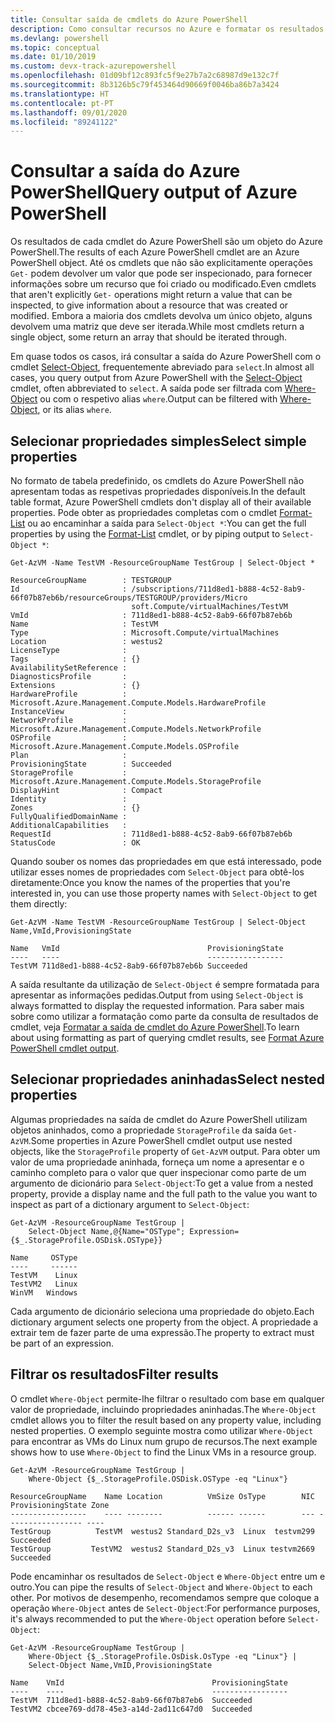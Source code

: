 ```yaml
---
title: Consultar saída de cmdlets do Azure PowerShell
description: Como consultar recursos no Azure e formatar os resultados.
ms.devlang: powershell
ms.topic: conceptual
ms.date: 01/10/2019
ms.custom: devx-track-azurepowershell
ms.openlocfilehash: 01d09bf12c893fc5f9e27b7a2c68987d9e132c7f
ms.sourcegitcommit: 8b3126b5c79f453464d90669f0046ba86b7a3424
ms.translationtype: HT
ms.contentlocale: pt-PT
ms.lasthandoff: 09/01/2020
ms.locfileid: "89241122"
---
```

# <a name="query-output-of-azure-powershell"></a><span data-ttu-id="f1e83-103">Consultar a saída do Azure PowerShell</span><span class="sxs-lookup"><span data-stu-id="f1e83-103">Query output of Azure PowerShell</span></span> 

<span data-ttu-id="f1e83-104">Os resultados de cada cmdlet do Azure PowerShell são um objeto do Azure PowerShell.</span><span class="sxs-lookup"><span data-stu-id="f1e83-104">The results of each Azure PowerShell cmdlet are an Azure PowerShell object.</span></span> <span data-ttu-id="f1e83-105">Até os cmdlets que não são explicitamente operações `Get-` podem devolver um valor que pode ser inspecionado, para fornecer informações sobre um recurso que foi criado ou modificado.</span><span class="sxs-lookup"><span data-stu-id="f1e83-105">Even cmdlets that aren't explicitly `Get-` operations might return a value that can be inspected, to give information about a resource that was created or modified.</span></span> <span data-ttu-id="f1e83-106">Embora a maioria dos cmdlets devolva um único objeto, alguns devolvem uma matriz que deve ser iterada.</span><span class="sxs-lookup"><span data-stu-id="f1e83-106">While most cmdlets return a single object, some return an array that should be iterated through.</span></span>

<span data-ttu-id="f1e83-107">Em quase todos os casos, irá consultar a saída do Azure PowerShell com o cmdlet [Select-Object](/powershell/module/Microsoft.PowerShell.Utility/Select-Object), frequentemente abreviado para `select`.</span><span class="sxs-lookup"><span data-stu-id="f1e83-107">In almost all cases, you query output from Azure PowerShell with the [Select-Object](/powershell/module/Microsoft.PowerShell.Utility/Select-Object) cmdlet, often abbreviated to `select`.</span></span> <span data-ttu-id="f1e83-108">A saída pode ser filtrada com [Where-Object](/powershell/module/Microsoft.PowerShell.Core/Where-Object) ou com o respetivo alias `where`.</span><span class="sxs-lookup"><span data-stu-id="f1e83-108">Output can be filtered with [Where-Object](/powershell/module/Microsoft.PowerShell.Core/Where-Object), or its alias `where`.</span></span>

## <a name="select-simple-properties"></a><span data-ttu-id="f1e83-109">Selecionar propriedades simples</span><span class="sxs-lookup"><span data-stu-id="f1e83-109">Select simple properties</span></span>

<span data-ttu-id="f1e83-110">No formato de tabela predefinido, os cmdlets do Azure PowerShell não apresentam todas as respetivas propriedades disponíveis.</span><span class="sxs-lookup"><span data-stu-id="f1e83-110">In the default table format, Azure PowerShell cmdlets don't display all of their available properties.</span></span> <span data-ttu-id="f1e83-111">Pode obter as propriedades completas com o cmdlet [Format-List](/powershell/module/microsoft.powershell.utility/format-list) ou ao encaminhar a saída para `Select-Object *`:</span><span class="sxs-lookup"><span data-stu-id="f1e83-111">You can get the full properties by using the [Format-List](/powershell/module/microsoft.powershell.utility/format-list) cmdlet, or by piping output to `Select-Object *`:</span></span>

```azurepowershell-interactive
Get-AzVM -Name TestVM -ResourceGroupName TestGroup | Select-Object *
```

```output
ResourceGroupName        : TESTGROUP
Id                       : /subscriptions/711d8ed1-b888-4c52-8ab9-66f07b87eb6b/resourceGroups/TESTGROUP/providers/Micro
                           soft.Compute/virtualMachines/TestVM
VmId                     : 711d8ed1-b888-4c52-8ab9-66f07b87eb6b
Name                     : TestVM
Type                     : Microsoft.Compute/virtualMachines
Location                 : westus2
LicenseType              :
Tags                     : {}
AvailabilitySetReference :
DiagnosticsProfile       :
Extensions               : {}
HardwareProfile          : Microsoft.Azure.Management.Compute.Models.HardwareProfile
InstanceView             :
NetworkProfile           : Microsoft.Azure.Management.Compute.Models.NetworkProfile
OSProfile                : Microsoft.Azure.Management.Compute.Models.OSProfile
Plan                     :
ProvisioningState        : Succeeded
StorageProfile           : Microsoft.Azure.Management.Compute.Models.StorageProfile
DisplayHint              : Compact
Identity                 :
Zones                    : {}
FullyQualifiedDomainName :
AdditionalCapabilities   :
RequestId                : 711d8ed1-b888-4c52-8ab9-66f07b87eb6b
StatusCode               : OK
```

<span data-ttu-id="f1e83-112">Quando souber os nomes das propriedades em que está interessado, pode utilizar esses nomes de propriedades com `Select-Object` para obtê-los diretamente:</span><span class="sxs-lookup"><span data-stu-id="f1e83-112">Once you know the names of the properties that you're interested in, you can use those property names with `Select-Object` to get them directly:</span></span>

```azurepowershell-interactive
Get-AzVM -Name TestVM -ResourceGroupName TestGroup | Select-Object Name,VmId,ProvisioningState
```

```output
Name   VmId                                 ProvisioningState
----   ----                                 -----------------
TestVM 711d8ed1-b888-4c52-8ab9-66f07b87eb6b Succeeded
```

<span data-ttu-id="f1e83-113">A saída resultante da utilização de `Select-Object` é sempre formatada para apresentar as informações pedidas.</span><span class="sxs-lookup"><span data-stu-id="f1e83-113">Output from using `Select-Object` is always formatted to display the requested information.</span></span> <span data-ttu-id="f1e83-114">Para saber mais sobre como utilizar a formatação como parte da consulta de resultados de cmdlet, veja [Formatar a saída de cmdlet do Azure PowerShell](formatting-output.md).</span><span class="sxs-lookup"><span data-stu-id="f1e83-114">To learn about using formatting as part of querying cmdlet results, see [Format Azure PowerShell cmdlet output](formatting-output.md).</span></span>

## <a name="select-nested-properties"></a><span data-ttu-id="f1e83-115">Selecionar propriedades aninhadas</span><span class="sxs-lookup"><span data-stu-id="f1e83-115">Select nested properties</span></span>

<span data-ttu-id="f1e83-116">Algumas propriedades na saída de cmdlet do Azure PowerShell utilizam objetos aninhados, como a propriedade `StorageProfile` da saída `Get-AzVM`.</span><span class="sxs-lookup"><span data-stu-id="f1e83-116">Some properties in Azure PowerShell cmdlet output use nested objects, like the `StorageProfile` property of `Get-AzVM` output.</span></span> <span data-ttu-id="f1e83-117">Para obter um valor de uma propriedade aninhada, forneça um nome a apresentar e o caminho completo para o valor que quer inspecionar como parte de um argumento de dicionário para `Select-Object`:</span><span class="sxs-lookup"><span data-stu-id="f1e83-117">To get a value from a nested property, provide a display name and the full path to the value you want to inspect as part of a dictionary argument to `Select-Object`:</span></span>

```azurepowershell-interactive
Get-AzVM -ResourceGroupName TestGroup |
    Select-Object Name,@{Name="OSType"; Expression={$_.StorageProfile.OSDisk.OSType}}
```

```output
Name     OSType
----     ------
TestVM    Linux
TestVM2   Linux
WinVM   Windows
```

<span data-ttu-id="f1e83-118">Cada argumento de dicionário seleciona uma propriedade do objeto.</span><span class="sxs-lookup"><span data-stu-id="f1e83-118">Each dictionary argument selects one property from the object.</span></span> <span data-ttu-id="f1e83-119">A propriedade a extrair tem de fazer parte de uma expressão.</span><span class="sxs-lookup"><span data-stu-id="f1e83-119">The property to extract must be part of an expression.</span></span>

## <a name="filter-results"></a><span data-ttu-id="f1e83-120">Filtrar os resultados</span><span class="sxs-lookup"><span data-stu-id="f1e83-120">Filter results</span></span> 

<span data-ttu-id="f1e83-121">O cmdlet `Where-Object` permite-lhe filtrar o resultado com base em qualquer valor de propriedade, incluindo propriedades aninhadas.</span><span class="sxs-lookup"><span data-stu-id="f1e83-121">The `Where-Object` cmdlet allows you to filter the result based on any property value, including nested properties.</span></span> <span data-ttu-id="f1e83-122">O exemplo seguinte mostra como utilizar `Where-Object` para encontrar as VMs do Linux num grupo de recursos.</span><span class="sxs-lookup"><span data-stu-id="f1e83-122">The next example shows how to use `Where-Object` to find the Linux VMs in a resource group.</span></span>

```azurepowershell-interactive
Get-AzVM -ResourceGroupName TestGroup |
    Where-Object {$_.StorageProfile.OSDisk.OSType -eq "Linux"}
```

```output
ResourceGroupName    Name Location          VmSize OsType        NIC ProvisioningState Zone
-----------------    ---- --------          ------ ------        --- ----------------- ----
TestGroup          TestVM  westus2 Standard_D2s_v3  Linux  testvm299         Succeeded
TestGroup         TestVM2  westus2 Standard_D2s_v3  Linux testvm2669         Succeeded
```

<span data-ttu-id="f1e83-123">Pode encaminhar os resultados de `Select-Object` e `Where-Object` entre um e outro.</span><span class="sxs-lookup"><span data-stu-id="f1e83-123">You can pipe the results of `Select-Object` and `Where-Object` to each other.</span></span> <span data-ttu-id="f1e83-124">Por motivos de desempenho, recomendamos sempre que coloque a operação `Where-Object` antes de `Select-Object`:</span><span class="sxs-lookup"><span data-stu-id="f1e83-124">For performance purposes, it's always recommended to put the `Where-Object` operation before `Select-Object`:</span></span>

```azurepowershell-interactive
Get-AzVM -ResourceGroupName TestGroup |
    Where-Object {$_.StorageProfile.OsDisk.OsType -eq "Linux"} |
    Select-Object Name,VmID,ProvisioningState
```

```output
Name    VmId                                 ProvisioningState
----    ----                                 -----------------
TestVM  711d8ed1-b888-4c52-8ab9-66f07b87eb6  Succeeded
TestVM2 cbcee769-dd78-45e3-a14d-2ad11c647d0  Succeeded
```
